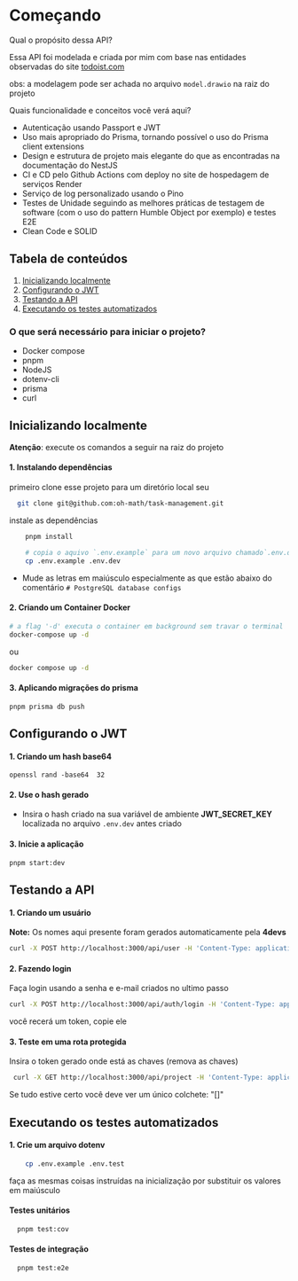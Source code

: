 # Começando 

Qual o propósito dessa API? 

Essa API foi modelada e criada por mim com base nas entidades observadas do site [todoist.com](https://todoist.com/)

obs: a modelagem pode ser achada no arquivo `model.drawio` na raiz do projeto

Quais funcionalidade e conceitos você verá aqui?

- Autenticação usando Passport e JWT
- Uso mais apropriado do Prisma, tornando possível o uso do Prisma client extensions
- Design e estrutura de projeto mais elegante do que as encontradas na documentação do NestJS
- CI e CD pelo Github Actions com deploy no site de hospedagem de serviços Render
- Serviço de log personalizado usando o Pino
- Testes de Unidade seguindo as melhores práticas de testagem de software (com o uso do pattern Humble Object por exemplo) e testes E2E
- Clean Code e SOLID

## Tabela de conteúdos
1. [Inicializando localmente](#inicializando-localmente)
2. [Configurando o JWT](#configurando-o-jwt)
3. [Testando a API](#testando-a-api)
4. [Executando os testes automatizados](#executando-os-testes-automatizados)

### O que será necessário para iniciar o projeto?
- Docker compose
- pnpm
- NodeJS
- dotenv-cli
- prisma
- curl

## Inicializando localmente
**Atenção**: execute os comandos a seguir na raiz do projeto

#### 1. Instalando dependências 
primeiro clone esse projeto para um diretório local seu

```bash
  git clone git@github.com:oh-math/task-management.git 
```

instale as dependências
```bash
    pnpm install

    # copia o aquivo `.env.example` para um novo arquivo chamado`.env.dev` 
    cp .env.example .env.dev
```

- Mude as letras em maiúsculo especialmente as que estão abaixo do comentário `# PostgreSQL database configs`

#### 2. Criando um Container Docker

```bash
# a flag '-d' executa o container em background sem travar o terminal
docker-compose up -d
```

ou

```bash
docker compose up -d
```

#### 3. Aplicando migrações do prisma

    pnpm prisma db push



## Configurando o JWT

#### 1. Criando um hash base64

    openssl rand -base64  32

#### 2. Use o hash gerado

-  Insira o hash criado na sua variável de ambiente **JWT_SECRET_KEY** localizada no arquivo `.env.dev` antes criado 

#### 3. Inicie a aplicação 

    pnpm start:dev

## Testando a API

#### 1. Criando um usuário 
**Note:** Os nomes aqui presente foram gerados automaticamente pela **4devs**

```bash
curl -X POST http://localhost:3000/api/user -H 'Content-Type: application/json' -d '{"name": "Marcos Felipe Ian Lopes", "email": "marcos@email.com", "password": "1234"}'
```

#### 2. Fazendo login 

Faça login usando a senha e e-mail criados no ultimo passo 

```bash
curl -X POST http://localhost:3000/api/auth/login -H 'Content-Type: application/json' -d '{"email": "marcos@email.com", "password": "1234"}'
```

você recerá um token, copie ele

#### 3. Teste em uma rota protegida 

Insira o token gerado onde está as chaves (remova as chaves)

```bash
 curl -X GET http://localhost:3000/api/project -H 'Content-Type: application/json' -H "Authorization: Bearer {token}"
```

Se tudo estive certo você deve ver um único colchete: "[]"

## Executando os testes automatizados

#### 1. Crie um arquivo dotenv

```bash
    cp .env.example .env.test
```

faça as mesmas coisas instruídas na inicialização por substituir os valores em maiúsculo

#### Testes unitários
```bash
  pnpm test:cov
```
#### Testes de integração
```bash
  pnpm test:e2e
```